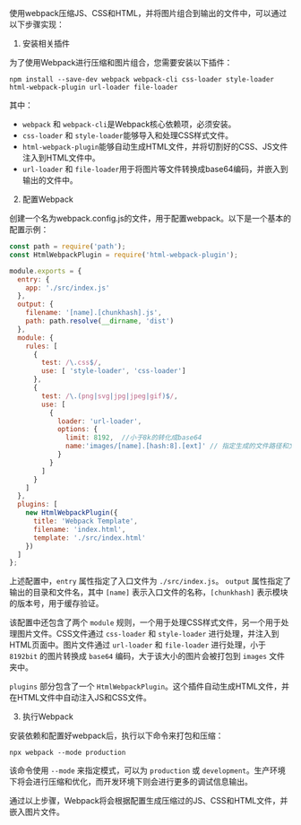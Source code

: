 使用webpack压缩JS、CSS和HTML，并将图片组合到输出的文件中，可以通过以下步骤实现：

1. 安装相关插件

为了使用Webpack进行压缩和图片组合，您需要安装以下插件：

```
npm install --save-dev webpack webpack-cli css-loader style-loader html-webpack-plugin url-loader file-loader
```

其中：
- `webpack` 和 `webpack-cli`是Webpack核心依赖项，必须安装。
- `css-loader` 和 `style-loader`能够导入和处理CSS样式文件。
- `html-webpack-plugin`能够自动生成HTML文件，并将切割好的CSS、JS文件注入到HTML文件中。
- `url-loader` 和 `file-loader`用于将图片等文件转换成base64编码，并嵌入到输出的文件中。

2. 配置Webpack

创建一个名为webpack.config.js的文件，用于配置webpack。以下是一个基本的配置示例：

```javascript
const path = require('path');
const HtmlWebpackPlugin = require('html-webpack-plugin');

module.exports = {
  entry: {
    app: './src/index.js'
  },
  output: {
    filename: '[name].[chunkhash].js',
    path: path.resolve(__dirname, 'dist')
  },
  module: {
    rules: [
      {
        test: /\.css$/,
        use: [ 'style-loader', 'css-loader']
      },
      {
        test: /\.(png|svg|jpg|jpeg|gif)$/,
        use: [
          {
            loader: 'url-loader',
            options: {
              limit: 8192,  //小于8k的转化成base64
              name:'images/[name].[hash:8].[ext]' // 指定生成的文件路径和文件名
            }
          }
        ]
      }
    ]
  },
  plugins: [
    new HtmlWebpackPlugin({
      title: 'Webpack Template',
      filename: 'index.html',
      template: './src/index.html'
    })
  ]
};
```

上述配置中，`entry` 属性指定了入口文件为 `./src/index.js`。 `output` 属性指定了输出的目录和文件名，其中 `[name]` 表示入口文件的名称，`[chunkhash]` 表示模块的版本号，用于缓存验证。

该配置中还包含了两个 `module` 规则，一个用于处理CSS样式文件，另一个用于处理图片文件。CSS文件通过 `css-loader` 和 `style-loader` 进行处理，并注入到HTML页面中。图片文件通过 `url-loader` 和 `file-loader` 进行处理，小于 `8192bit` 的图片转换成 `base64` 编码，大于该大小的图片会被打包到 `images` 文件夹中。

`plugins` 部分包含了一个 `HtmlWebpackPlugin`。这个插件自动生成HTML文件，并在HTML文件中自动注入JS和CSS文件。

3. 执行Webpack

安装依赖和配置好webpack后，执行以下命令来打包和压缩：

```
npx webpack --mode production
```

该命令使用 `--mode` 来指定模式，可以为 `production` 或 `development`。生产环境下将会进行压缩和优化，而开发环境下则会进行更多的调试信息输出。

通过以上步骤，Webpack将会根据配置生成压缩过的JS、CSS和HTML文件，并嵌入图片文件。
